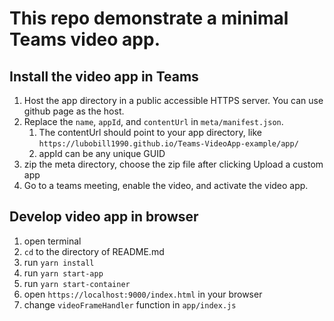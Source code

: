 # This repo demonstrate a minimal Teams video app.

## Install the video app in Teams
1. Host the app directory in a public accessible HTTPS server. You can use github page as the host.
2. Replace the `name`, `appId`, and `contentUrl` in `meta/manifest.json`.
    1. The contentUrl should point to your app directory, like `https://lubobill1990.github.io/Teams-VideoApp-example/app/`
    2. appId can be any unique GUID
3. zip the meta directory, choose the zip file after clicking Upload a custom app
4. Go to a teams meeting, enable the video, and activate the video app.


## Develop video app in browser

1. open terminal
2. `cd` to the directory of README.md
3. run `yarn install`
4. run `yarn start-app`
5. run `yarn start-container`
6. open `https://localhost:9000/index.html` in your browser
7. change `videoFrameHandler` function in `app/index.js`
